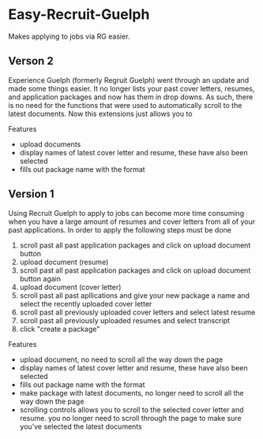 # Easy-Recruit-Guelph
Makes applying to jobs via RG easier.

Verson 2
------------------------------------------
Experience Guelph (formerly Regruit Guelph) went through an update and made some things easier. It no longer lists your past cover letters, resumes, and application packages and now has them in drop downs. As such, there is no need for the functions that were used to automatically scroll to the latest documents. Now this extensions just allows you to
  
  Features
  - upload documents
  - display names of latest cover letter and resume, these have also been selected 
  - fills out package name with the format <job id> <organization>
  

Version 1
------------------------------------------
Using Recruit Guelph to apply to jobs can become more time consuming when you have a large amount of resumes and cover letters
from all of your past applications. 
In order to apply the following steps must be done
  1. scroll past all past application packages and click on upload document button
  2. upload document (resume)
  3. scroll past all past application packages and click on upload document button again
  4. upload document (cover letter)
  5. scroll past all past apllications and give your new package a name and select the recently uploaded cover letter
  6. scroll past all previously uploaded cover letters and select latest resume
  7. scroll past all previously uploaded resumes and select transcript
  8. click "create a package"
  
  Features
  - upload document, no need to scroll all the way down the page
  - display names of latest cover letter and resume, these have also been selected 
  - fills out package name with the format <job id> <organization>
  - make package with latest documents, no longer need to scroll all the way down the page
  - scrolling controls allows you to scroll to the selected cover letter and resume. you no longer need to scroll through the     page to make sure you've selected the latest documents
 
